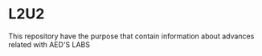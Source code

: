 # L2U2
This repository have the purpose that contain information about advances related with AED'S LABS
